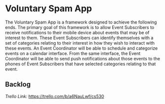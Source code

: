 <h1>Voluntary Spam App</h1>

The Voluntary Spam App is a framework designed to achieve the following ends. The primary goal of this framework is to allow Event Subscribers to receive notifications to their mobile device about events that may be of interest to them. These Event Subscribers can identify themselves with a set of categories relating to their interest in how they wish to interact with these events. An Event Coordinator will be able to schedule and categorize events on a calendar interface. From the same interface, the Event Coordinator will be able to send push notifications about those events to the phones of Event Subscribers that have selected categories relating to that event.

<h2>Backlog</h2>

*Trello Link:* <https://trello.com/b/a6NauLwf/cs530>
